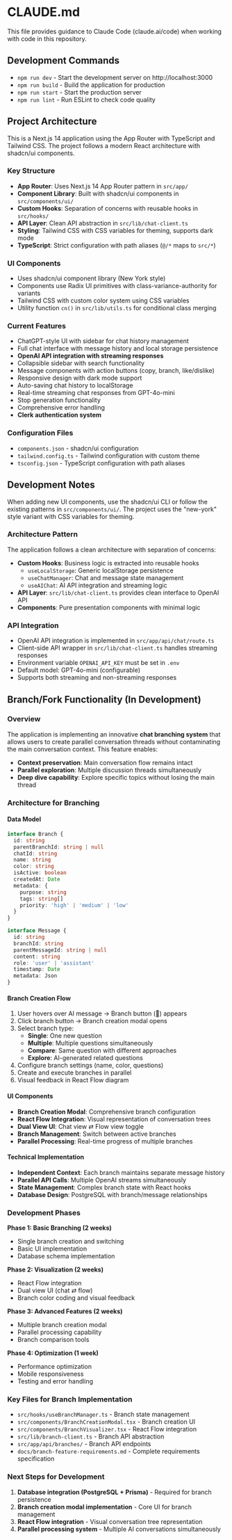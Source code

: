# CLAUDE.md

This file provides guidance to Claude Code (claude.ai/code) when working with code in this repository.

## Development Commands

- `npm run dev` - Start the development server on http://localhost:3000
- `npm run build` - Build the application for production
- `npm run start` - Start the production server
- `npm run lint` - Run ESLint to check code quality

## Project Architecture

This is a Next.js 14 application using the App Router with TypeScript and Tailwind CSS. The project follows a modern React architecture with shadcn/ui components.

### Key Structure

- **App Router**: Uses Next.js 14 App Router pattern in `src/app/`
- **Component Library**: Built with shadcn/ui components in `src/components/ui/`
- **Custom Hooks**: Separation of concerns with reusable hooks in `src/hooks/`
- **API Layer**: Clean API abstraction in `src/lib/chat-client.ts`
- **Styling**: Tailwind CSS with CSS variables for theming, supports dark mode
- **TypeScript**: Strict configuration with path aliases (`@/*` maps to `src/*`)

### UI Components

- Uses shadcn/ui component library (New York style)
- Components use Radix UI primitives with class-variance-authority for variants
- Tailwind CSS with custom color system using CSS variables
- Utility function `cn()` in `src/lib/utils.ts` for conditional class merging

### Current Features

- ChatGPT-style UI with sidebar for chat history management
- Full chat interface with message history and local storage persistence
- **OpenAI API integration with streaming responses**
- Collapsible sidebar with search functionality
- Message components with action buttons (copy, branch, like/dislike)
- Responsive design with dark mode support
- Auto-saving chat history to localStorage
- Real-time streaming chat responses from GPT-4o-mini
- Stop generation functionality
- Comprehensive error handling
- **Clerk authentication system**

### Configuration Files

- `components.json` - shadcn/ui configuration
- `tailwind.config.ts` - Tailwind configuration with custom theme
- `tsconfig.json` - TypeScript configuration with path aliases

## Development Notes

When adding new UI components, use the shadcn/ui CLI or follow the existing patterns in `src/components/ui/`. The project uses the "new-york" style variant with CSS variables for theming.

### Architecture Pattern

The application follows a clean architecture with separation of concerns:

- **Custom Hooks**: Business logic is extracted into reusable hooks
  - `useLocalStorage`: Generic localStorage persistence
  - `useChatManager`: Chat and message state management
  - `useAIChat`: AI API integration and streaming logic
- **API Layer**: `src/lib/chat-client.ts` provides clean interface to OpenAI API
- **Components**: Pure presentation components with minimal logic

### API Integration

- OpenAI API integration is implemented in `src/app/api/chat/route.ts`
- Client-side API wrapper in `src/lib/chat-client.ts` handles streaming responses
- Environment variable `OPENAI_API_KEY` must be set in `.env`
- Default model: GPT-4o-mini (configurable)
- Supports both streaming and non-streaming responses

## Branch/Fork Functionality (In Development)

### Overview

The application is implementing an innovative **chat branching system** that allows users to create parallel conversation threads without contaminating the main conversation context. This feature enables:

- **Context preservation**: Main conversation flow remains intact
- **Parallel exploration**: Multiple discussion threads simultaneously
- **Deep dive capability**: Explore specific topics without losing the main thread

### Architecture for Branching

#### Data Model

```typescript
interface Branch {
  id: string
  parentBranchId: string | null
  chatId: string
  name: string
  color: string
  isActive: boolean
  createdAt: Date
  metadata: {
    purpose: string
    tags: string[]
    priority: 'high' | 'medium' | 'low'
  }
}

interface Message {
  id: string
  branchId: string
  parentMessageId: string | null
  content: string
  role: 'user' | 'assistant'
  timestamp: Date
  metadata: Json
}
```

#### Branch Creation Flow

1. User hovers over AI message → Branch button (🔀) appears
2. Click branch button → Branch creation modal opens
3. Select branch type:
   - **Single**: One new question
   - **Multiple**: Multiple questions simultaneously
   - **Compare**: Same question with different approaches
   - **Explore**: AI-generated related questions
4. Configure branch settings (name, color, questions)
5. Create and execute branches in parallel
6. Visual feedback in React Flow diagram

#### UI Components

- **Branch Creation Modal**: Comprehensive branch configuration
- **React Flow Integration**: Visual representation of conversation trees
- **Dual View UI**: Chat view ⇄ Flow view toggle
- **Branch Management**: Switch between active branches
- **Parallel Processing**: Real-time progress of multiple branches

#### Technical Implementation

- **Independent Context**: Each branch maintains separate message history
- **Parallel API Calls**: Multiple OpenAI streams simultaneously
- **State Management**: Complex branch state with React hooks
- **Database Design**: PostgreSQL with branch/message relationships

### Development Phases

**Phase 1: Basic Branching (2 weeks)**

- Single branch creation and switching
- Basic UI implementation
- Database schema implementation

**Phase 2: Visualization (2 weeks)**

- React Flow integration
- Dual view UI (chat ⇄ flow)
- Branch color coding and visual feedback

**Phase 3: Advanced Features (2 weeks)**

- Multiple branch creation modal
- Parallel processing capability
- Branch comparison tools

**Phase 4: Optimization (1 week)**

- Performance optimization
- Mobile responsiveness
- Testing and error handling

### Key Files for Branch Implementation

- `src/hooks/useBranchManager.ts` - Branch state management
- `src/components/BranchCreationModal.tsx` - Branch creation UI
- `src/components/BranchVisualizer.tsx` - React Flow integration
- `src/lib/branch-client.ts` - Branch API abstraction
- `src/app/api/branches/` - Branch API endpoints
- `docs/branch-feature-requirements.md` - Complete requirements specification

### Next Steps for Development

1. **Database integration (PostgreSQL + Prisma)** - Required for branch persistence
2. **Branch creation modal implementation** - Core UI for branch management
3. **React Flow integration** - Visual conversation tree representation
4. **Parallel processing system** - Multiple AI conversations simultaneously
